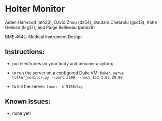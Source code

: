 Holter Monitor
==============

Aiden Harwood (ath23), David Zhou (dz54), Gautam Chebrolu (gsc13), Katie Gelman (krg17), and Paige Belliveau (pmb28)

BME 464L: Medical Instrument Design

## Instructions:

+ put electrodes on your body and become a cyborg.

+ to run the server on a configured Duke VM: ```bokeh serve holter_monitor.py --port 5100 --host 152.3.52.29:80```

+ to kill the server: ```fuser -k 5100/tcp```

## Known Issues:

+ none yet!